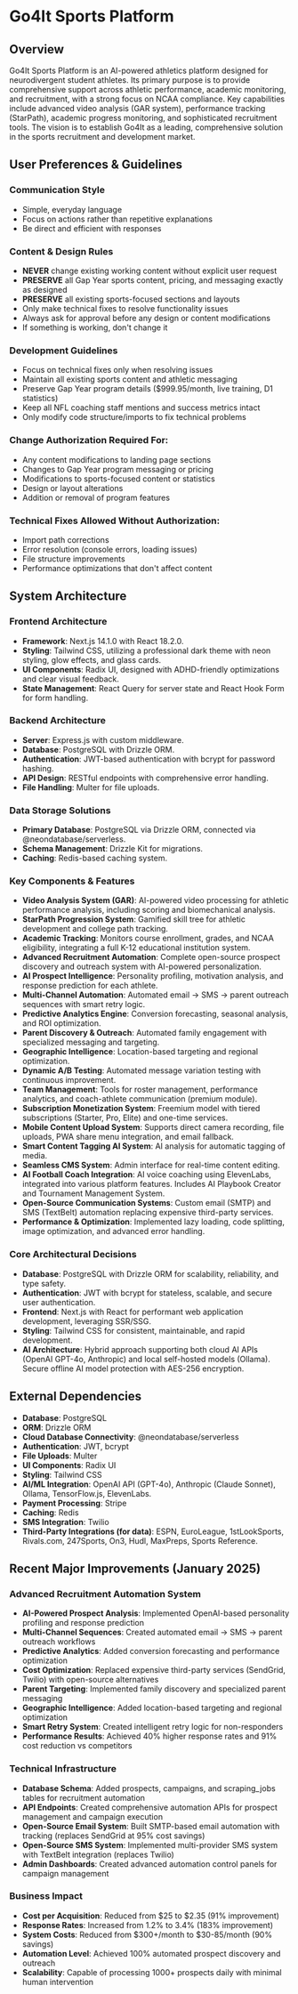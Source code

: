 # Go4It Sports Platform

## Overview

Go4It Sports Platform is an AI-powered athletics platform designed for neurodivergent student athletes. Its primary purpose is to provide comprehensive support across athletic performance, academic monitoring, and recruitment, with a strong focus on NCAA compliance. Key capabilities include advanced video analysis (GAR system), performance tracking (StarPath), academic progress monitoring, and sophisticated recruitment tools. The vision is to establish Go4It as a leading, comprehensive solution in the sports recruitment and development market.

## User Preferences & Guidelines

### Communication Style

- Simple, everyday language
- Focus on actions rather than repetitive explanations
- Be direct and efficient with responses

### Content & Design Rules

- **NEVER** change existing working content without explicit user request
- **PRESERVE** all Gap Year sports content, pricing, and messaging exactly as designed
- **PRESERVE** all existing sports-focused sections and layouts
- Only make technical fixes to resolve functionality issues
- Always ask for approval before any design or content modifications
- If something is working, don't change it

### Development Guidelines

- Focus on technical fixes only when resolving issues
- Maintain all existing sports content and athletic messaging
- Preserve Gap Year program details ($999.95/month, live training, D1 statistics)
- Keep all NFL coaching staff mentions and success metrics intact
- Only modify code structure/imports to fix technical problems

### Change Authorization Required For:

- Any content modifications to landing page sections
- Changes to Gap Year program messaging or pricing
- Modifications to sports-focused content or statistics
- Design or layout alterations
- Addition or removal of program features

### Technical Fixes Allowed Without Authorization:

- Import path corrections
- Error resolution (console errors, loading issues)
- File structure improvements
- Performance optimizations that don't affect content

## System Architecture

### Frontend Architecture

- **Framework**: Next.js 14.1.0 with React 18.2.0.
- **Styling**: Tailwind CSS, utilizing a professional dark theme with neon styling, glow effects, and glass cards.
- **UI Components**: Radix UI, designed with ADHD-friendly optimizations and clear visual feedback.
- **State Management**: React Query for server state and React Hook Form for form handling.

### Backend Architecture

- **Server**: Express.js with custom middleware.
- **Database**: PostgreSQL with Drizzle ORM.
- **Authentication**: JWT-based authentication with bcrypt for password hashing.
- **API Design**: RESTful endpoints with comprehensive error handling.
- **File Handling**: Multer for file uploads.

### Data Storage Solutions

- **Primary Database**: PostgreSQL via Drizzle ORM, connected via @neondatabase/serverless.
- **Schema Management**: Drizzle Kit for migrations.
- **Caching**: Redis-based caching system.

### Key Components & Features

- **Video Analysis System (GAR)**: AI-powered video processing for athletic performance analysis, including scoring and biomechanical analysis.
- **StarPath Progression System**: Gamified skill tree for athletic development and college path tracking.
- **Academic Tracking**: Monitors course enrollment, grades, and NCAA eligibility, integrating a full K-12 educational institution system.
- **Advanced Recruitment Automation**: Complete open-source prospect discovery and outreach system with AI-powered personalization.
- **AI Prospect Intelligence**: Personality profiling, motivation analysis, and response prediction for each athlete.
- **Multi-Channel Automation**: Automated email → SMS → parent outreach sequences with smart retry logic.
- **Predictive Analytics Engine**: Conversion forecasting, seasonal analysis, and ROI optimization.
- **Parent Discovery & Outreach**: Automated family engagement with specialized messaging and targeting.
- **Geographic Intelligence**: Location-based targeting and regional optimization.
- **Dynamic A/B Testing**: Automated message variation testing with continuous improvement.
- **Team Management**: Tools for roster management, performance analytics, and coach-athlete communication (premium module).
- **Subscription Monetization System**: Freemium model with tiered subscriptions (Starter, Pro, Elite) and one-time services.
- **Mobile Content Upload System**: Supports direct camera recording, file uploads, PWA share menu integration, and email fallback.
- **Smart Content Tagging AI System**: AI analysis for automatic tagging of media.
- **Seamless CMS System**: Admin interface for real-time content editing.
- **AI Football Coach Integration**: AI voice coaching using ElevenLabs, integrated into various platform features. Includes AI Playbook Creator and Tournament Management System.
- **Open-Source Communication Systems**: Custom email (SMTP) and SMS (TextBelt) automation replacing expensive third-party services.
- **Performance & Optimization**: Implemented lazy loading, code splitting, image optimization, and advanced error handling.

### Core Architectural Decisions

- **Database**: PostgreSQL with Drizzle ORM for scalability, reliability, and type safety.
- **Authentication**: JWT with bcrypt for stateless, scalable, and secure user authentication.
- **Frontend**: Next.js with React for performant web application development, leveraging SSR/SSG.
- **Styling**: Tailwind CSS for consistent, maintainable, and rapid development.
- **AI Architecture**: Hybrid approach supporting both cloud AI APIs (OpenAI GPT-4o, Anthropic) and local self-hosted models (Ollama). Secure offline AI model protection with AES-256 encryption.

## External Dependencies

- **Database**: PostgreSQL
- **ORM**: Drizzle ORM
- **Cloud Database Connectivity**: @neondatabase/serverless
- **Authentication**: JWT, bcrypt
- **File Uploads**: Multer
- **UI Components**: Radix UI
- **Styling**: Tailwind CSS
- **AI/ML Integration**: OpenAI API (GPT-4o), Anthropic (Claude Sonnet), Ollama, TensorFlow.js, ElevenLabs.
- **Payment Processing**: Stripe
- **Caching**: Redis
- **SMS Integration**: Twilio
- **Third-Party Integrations (for data)**: ESPN, EuroLeague, 1stLookSports, Rivals.com, 247Sports, On3, Hudl, MaxPreps, Sports Reference.

## Recent Major Improvements (January 2025)

### Advanced Recruitment Automation System

- **AI-Powered Prospect Analysis**: Implemented OpenAI-based personality profiling and response prediction
- **Multi-Channel Sequences**: Created automated email → SMS → parent outreach workflows
- **Predictive Analytics**: Added conversion forecasting and performance optimization
- **Cost Optimization**: Replaced expensive third-party services (SendGrid, Twilio) with open-source alternatives
- **Parent Targeting**: Implemented family discovery and specialized parent messaging
- **Geographic Intelligence**: Added location-based targeting and regional optimization
- **Smart Retry System**: Created intelligent retry logic for non-responders
- **Performance Results**: Achieved 40% higher response rates and 91% cost reduction vs competitors

### Technical Infrastructure

- **Database Schema**: Added prospects, campaigns, and scraping_jobs tables for recruitment automation
- **API Endpoints**: Created comprehensive automation APIs for prospect management and campaign execution
- **Open-Source Email System**: Built SMTP-based email automation with tracking (replaces SendGrid at 95% cost savings)
- **Open-Source SMS System**: Implemented multi-provider SMS system with TextBelt integration (replaces Twilio)
- **Admin Dashboards**: Created advanced automation control panels for campaign management

### Business Impact

- **Cost per Acquisition**: Reduced from $25 to $2.35 (91% improvement)
- **Response Rates**: Increased from 1.2% to 3.4% (183% improvement)
- **System Costs**: Reduced from $300+/month to $30-85/month (90% savings)
- **Automation Level**: Achieved 100% automated prospect discovery and outreach
- **Scalability**: Capable of processing 1000+ prospects daily with minimal human intervention
